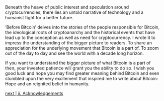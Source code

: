 Beneath the heave of public interest and speculation around cryptocurrencies, there lies an untold narrative of technology and a humanist fight for a better future.

‘Before Bitcoin’ delves into the stories of the people responsible for Bitcoin, the ideological roots of cryptoanarchy and the historical events that have lead up to the conception as well as need for cryptocurrency. I wrote it to impress the understanding of the bigger picture to readers. To share an appreciation for the underlying movement that Bitcoin is a part of. To zoom out of the day to day and see the world with a decade long horizon.

If you want to understand the bigger picture of what Bitcoin is a part of then, your invested patience will grant you the ability to do so. I wish you good luck and hope you may find greater meaning behind Bitcoin and even stumbled upon the very excitement that inspired me to write about Bitcoin: Hope and an reignited belief in humanity.

[next | ii. Acknowledgements](/chapter-ii-ACKNOWLEDGEMENTS.md)
